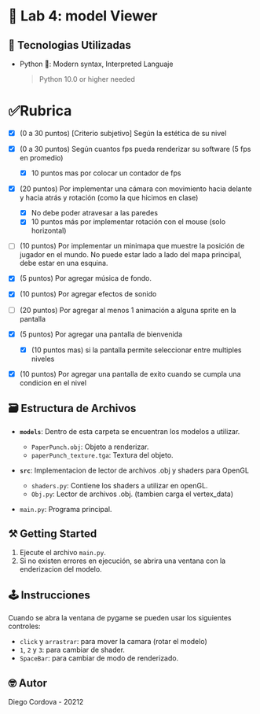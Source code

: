# 🤖 Lab 4: model Viewer

## 📡 Tecnologias Utilizadas
- Python 🐍: Modern syntax, Interpreted Languaje
  > Python 10.0 or higher needed

# ✅Rubrica

  - [x] (0 a 30 puntos) [Criterio subjetivo] Según la estética de su nivel
  - [x] (0 a 30 puntos) Según cuantos fps pueda renderizar su software (5 fps en promedio)
    - [x] 10 puntos mas por colocar un contador de fps
  - [x] (20 puntos) Por implementar una cámara con movimiento hacia delante y hacia atrás y rotación (como la que hicimos en clase)
    - [x] No debe poder atravesar a las paredes 
    - [x] 10 puntos más por implementar rotación con el mouse (solo horizontal)
  - [ ] (10 puntos) Por implementar un minimapa que muestre la posición de jugador en el mundo. No puede estar lado a lado del mapa principal, debe estar en una esquina. 
  - [x] (5 puntos) Por agregar música de fondo.
  - [x] (10 puntos) Por agregar efectos de sonido
  - [ ] (20 puntos) Por agregar al menos 1 animación a alguna sprite en la pantalla
  - [x] (5 puntos) Por agregar una pantalla de bienvenida 
    - [x] (10 puntos mas) si la pantalla permite seleccionar entre multiples niveles 
  - [x] (10 puntos) Por agregar una pantalla de exito cuando se cumpla una condicion en el nivel


## 🗃️ Estructura de Archivos

- **`models`**: Dentro de esta carpeta se encuentran los modelos a utilizar.
  - `PaperPunch.obj`: Objeto a renderizar.
  - `paperPunch_texture.tga`: Textura del objeto.

- **`src`**: Implementacion de lector de archivos .obj y shaders para OpenGL
  - `shaders.py`: Contiene los shaders a utilizar en openGL.
  - `Obj.py`: Lector de archivos .obj. (tambien carga el vertex_data)

- `main.py`: Programa principal.

## ⚒️ Getting Started

1. Ejecute el archivo `main.py`.
2. Si no existen errores en ejecución, se abrira una ventana con la enderizacion del modelo.

## 🕹️ Instrucciones

Cuando se abra la ventana de pygame se pueden usar los siguientes controles:
- `click` y `arrastrar`: para mover la camara (rotar el modelo)
- `1`, `2` y `3`: para cambiar de shader.
- `SpaceBar`: para cambiar de modo de renderizado.

## 🤓 Autor

Diego Cordova - 20212
